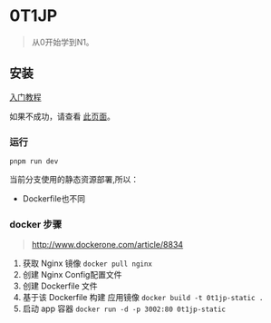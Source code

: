 # 0T1JP
> 从0开始学到N1。

## 安装
[入门教程](https://www.nextjs.cn/learn/basics/create-nextjs-app/setup)

如果不成功，请查看 [此页面](https://github.com/vercel/next-learn/blob/master/basics/errors/install.md)。

### 运行
```
pnpm run dev
```

当前分支使用的静态资源部署,所以：
- Dockerfile也不同

### docker 步骤
> http://www.dockerone.com/article/8834
1. 获取 Nginx 镜像
`docker pull nginx`
2. 创建 Nginx Config配置文件
3. 创建 Dockerfile 文件
4. 基于该 Dockerfile 构建 应用镜像
`docker build -t 0t1jp-static .`
5. 启动 app 容器
`docker run -d -p 3002:80 0t1jp-static`
